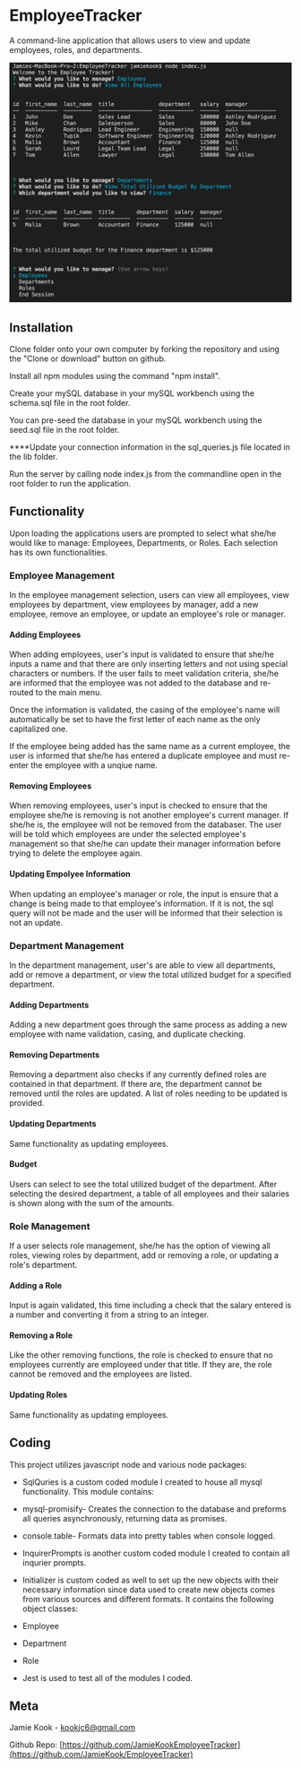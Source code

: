 # EmployeeTracker
A command-line application that allows users to view and update employees, roles, and departments. 

![image of employee tracker](Employeetracker.png)

## Installation

Clone folder onto your own computer by forking the repository and using the "Clone or download" button on github.

Install all npm modules using the command "npm install".

Create your mySQL database in your mySQL workbench using the schema.sql file in the root folder. 

You can pre-seed the database in your mySQL workbench using the seed.sql file in the root folder.

****Update your connection information in the sql_queries.js file located in the lib folder.

Run the server by calling node index.js from the commandline open in the root folder to run the application.

## Functionality
Upon loading the applications users are prompted to select what she/he would like to manage: Employees, Departments, or Roles. Each selection has its own functionalities. 

### Employee Management
In the employee management selection, users can view all employees, view employees by department, view employees by manager, add a new employee, remove an employee, or update an employee's role or manager. 

#### Adding Employees
When adding employees, user's input is validated to ensure that she/he inputs a name and that there are only inserting letters and not using special characters or numbers. If the user fails to meet validation criteria, she/he are informed that the employee was not added to the database and re-routed to the main menu. 

Once the information is validated, the casing of the employee's name will automatically be set to have the first letter of each name as the only capitalized one. 

If the employee being added has the same name as a current employee, the user is informed that she/he has entered a duplicate employee and must re-enter the employee with a unqiue name. 

#### Removing Employees
When removing employees, user's input is checked to ensure that the employee she/he is removing is not another employee's current manager. If she/he is, the employee will not be removed from the databaser. The user will be told which employees are under the selected employee's management so that she/he can update their manager information before trying to delete the employee again. 

#### Updating Empolyee Information
When updating an employee's manager or role, the input is ensure that a change is being made to that employee's information. If it is not, the sql query will not be made and the user will be informed that their selection is not an update. 

### Department Management
In the department management, user's are able to view all departments, add or remove a department, or view the total utilized budget for a specified department. 

#### Adding Departments
Adding a new department goes through the same process as adding a new employee with name validation, casing, and duplicate checking. 

#### Removing Departments
Removing a department also checks if any currently defined roles are contained in that department. If there are, the department cannot be removed until the roles are updated. A list of roles needing to be updated is provided.

#### Updating Departments
Same functionality as updating employees. 

#### Budget
Users can select to see the total utilized budget of the department. After selecting the desired department, a table of all employees and their salaries is shown along with the sum of the amounts. 

### Role Management
If a user selects role management, she/he has the option of viewing all roles, viewing roles by department, add or removing a role, or updating a role's department. 

#### Adding a Role
Input is again validated, this time including a check that the salary entered is a number and converting it from a string to an integer. 

#### Removing a Role
Like the other removing functions, the role is checked to ensure that no employees currently are employeed under that title. If they are, the role cannot be removed and the employees are listed. 

#### Updating Roles
Same functionality as updating employees. 


## Coding

This project utilizes javascript node and various node packages: 

*   SqlQuries is a custom coded module I created to house all mysql functionality. This module contains: 
  *  mysql-promisify- Creates the connection to the database and preforms all queries asynchronously, returning data as promises.
  * console.table- Formats data into pretty tables when console logged. 
  
*   InquirerPrompts is another custom coded module I created to contain all inqurier prompts. 

*   Initializer is custom coded as well to set up the new objects with their necessary information since data used to create new objects comes from various sources and different formats. It contains the following object classes:
  * Employee
  * Department
  * Role

*   Jest is used to test all of the modules I coded. 


## Meta 

Jamie Kook - kookjc6@gmail.com

Github Repo: 
[https://github.com/JamieKookEmployeeTracker](https://github.com/JamieKook/EmployeeTracker)


